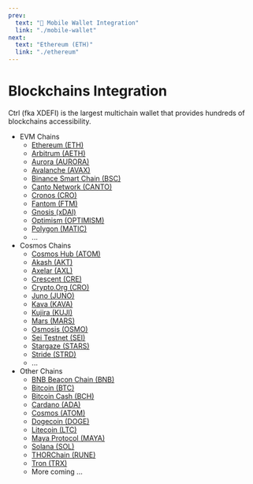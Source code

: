 ```yaml
---
prev:
  text: "🔹 Mobile Wallet Integration"
  link: "./mobile-wallet"
next:
  text: "Ethereum (ETH)"
  link: "./ethereum"
---
```


# Blockchains Integration

Ctrl (fka XDEFI) is the largest multichain wallet that provides hundreds of blockchains accessibility.

- EVM Chains
  - [Ethereum (ETH)](./ethereum)
  - [Arbitrum (AETH)](./arbitrum)
  - [Aurora (AURORA)](./aurora)
  - [Avalanche (AVAX)](./avalanche)
  - [Binance Smart Chain (BSC)](./bnb-smart-chain)
  - [Canto Network (CANTO)](./canto)
  - [Cronos (CRO)](./cronos)
  - [Fantom (FTM)](./fantom)
  - [Gnosis (xDAI)](./gnosis)
  - [Optimism (OPTIMISM)](./optimism)
  - [Polygon (MATIC)](./polygon)
  - ...
- Cosmos Chains
  - [Cosmos Hub (ATOM)](./cosmos)
  - [Akash (AKT)](./akash)
  - [Axelar (AXL)](./axelar)
  - [Crescent (CRE)](./crescent)
  - [Crypto.Org (CRO)](./crypto-org)
  - [Juno (JUNO)](./juno)
  - [Kava (KAVA)](./kava)
  - [Kujira (KUJI)](./kujira)
  - [Mars (MARS)](./mars)
  - [Osmosis (OSMO)](./osmosis)
  - [Sei Testnet (SEI)](./sei)
  - [Stargaze (STARS)](./stargaze)
  - [Stride (STRD)](./stride)
  - ...
- Other Chains
  - [BNB Beacon Chain (BNB)](./bnb-beacon-chain)
  - [Bitcoin (BTC)](./bitcoin)
  - [Bitcoin Cash (BCH)](./bitcoin-cash)
  - [Cardano (ADA)](./cardano)
  - [Cosmos (ATOM)](./cosmos)
  - [Dogecoin (DOGE)](./dogecoin)
  - [Litecoin (LTC)](./litecoin)
  - [Maya Protocol (MAYA)](./maya)
  - [Solana (SOL)](./solana)
  - [THORChain (RUNE)](./thorchain)
  - [Tron (TRX)](./tron)
  - More coming ...
